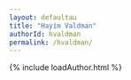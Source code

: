 ```yaml
---
layout: defaultau
title: "Hayim Valdman"
authorId: hvaldman
permalink: /hvaldman/
---
```

{% include loadAuthor.html %}
<script>
    $(document).ready(function(){
        showAuthorBio('{{ page.authorId }}');
   });
</script>